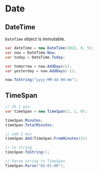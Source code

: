# Date

## DateTime

`DateTime` object is immutable.

```c#
var dateTime = new DateTime(2022, 8, 5);
var now = DateTime.Now;
var today = DateTime.Today;

var tomorrow = now.AddDays(1);
var yesterday = now.AddDays(-1);

now.ToString("yyyy-MM-dd HH:mm");
```

## TimeSpan

```c#
// 2h 1 min
var timeSpan = new TimeSpan(2, 1, 0);

timeSpan.Minutes;
timeSpan.TotalMinutes;

// add 2 min
timeSpan.Add(TimeSpan.FromMinutes(2))

// to string
timsSpan.ToString();

// Parse string to TimeSpan
TimeSpan.Parse("02:01:00");
```

